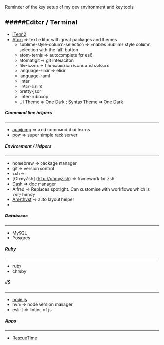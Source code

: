 Reminder of the key setup of my dev environment and key tools

#####Editor / Terminal
---
* [iTerm2](#iterm2)
* [Atom](#atom) => text editor with great packages and themes
  + sublime-style-column-selection => Enables Sublime style column selection with the 'alt' button
  + atom-ternjs => autocomplete for es6
  + atomatigit => git interaciton
  + file-icons => file extension icons and colours
  + language-elixir => elixir
  + language-haml
  + linter
  + linter-eslint
  + pretty-json
  + linter-rubocop
  + UI Theme => One Dark ; Syntax Theme => One Dark

##### Command line helpers
---
- [autojump](https://github.com/wting/autojump/wiki) => a cd command that learns
- [pow](http://pow.cx/manual.html) => super simple rack server

##### Environment / Helpers
---
- homebrew => package manager
- git => version control
- zsh => 
- [OhmyZsh] (http://ohmyz.sh) => framework for zsh
- [Dash](https://kapeli.com/dash) => doc manager
- Alfred => Replaces spotlight. Can customise with workflows which is very handy
- [Amethyst](http://ianyh.com/amethyst/) => auto layout helper
-
##### Databases
---
- MySQL
- Postgres

##### Ruby
---
- ruby
- chruby

##### JS
---
- [node.js](https://nodejs.org/en/)
- nvm => node version manager
- eslint => linting of js

##### Apps
---
- [RescueTime](https://www.rescuetime.com)


